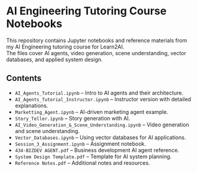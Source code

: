 # AI Engineering Tutoring Course Notebooks

This repository contains Jupyter notebooks and reference materials from my AI Engineering tutoring course for Learn2AI.  
The files cover AI agents, video generation, scene understanding, vector databases, and applied system design.

## Contents
- `AI_Agents_Tutorial.ipynb` – Intro to AI agents and their architecture.
- `AI_Agents_Tutorial_Instructor.ipynb` – Instructor version with detailed explanations.
- `Marketting_Agent.ipynb` – AI-driven marketing agent example.
- `Story_Teller.ipynb` – Story generation with AI.
- `AI_Video_Generation_&_Scene_Understanding.ipynb` – Video generation and scene understanding.
- `Vector_Databases.ipynb` – Using vector databases for AI applications.
- `Session_3_Assignment.ipynb` – Assignment notebook.
- `434-BIZDEV AGENT.pdf` – Business development AI agent reference.
- `System Design Template.pdf` – Template for AI system planning.
- `Reference Notes.pdf` – Additional notes and resources.

